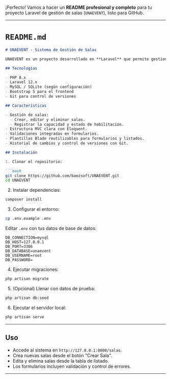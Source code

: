 ¡Perfecto! Vamos a hacer un **README profesional y completo** para tu proyecto Laravel de gestión de salas (`UNAEVENT`), listo para GitHub.

---

# `README.md`

````markdown
# UNAEVENT - Sistema de Gestión de Salas

UNAEVENT es un proyecto desarrollado en **Laravel** que permite gestionar salas dentro de una institución. El sistema incluye funcionalidades CRUD (Crear, Leer, Actualizar, Eliminar) para salas y está preparado para extenderse a otras entidades como eventos, usuarios y empleados.

## Tecnologías

- PHP 8.x
- Laravel 12.x
- MySQL / SQLite (según configuración)
- Bootstrap 5 para el frontend
- Git para control de versiones

## Características

- Gestión de salas:
  - Crear, editar y eliminar salas.
  - Registrar la capacidad y estado de habilitación.
- Estructura MVC clara con Eloquent.
- Validaciones integradas en formularios.
- Plantillas Blade reutilizables para formularios y listados.
- Historial de cambios y control de versiones con Git.

## Instalación

1. Clonar el repositorio:

```bash
git clone https://github.com/baezsoft/UNAEVENT.git
cd UNAEVENT
````

2. Instalar dependencias:

```bash
composer install
```

3. Configurar el entorno:

```bash
cp .env.example .env
```

Editar `.env` con tus datos de base de datos:

```
DB_CONNECTION=mysql
DB_HOST=127.0.0.1
DB_PORT=3306
DB_DATABASE=unaevent
DB_USERNAME=root
DB_PASSWORD=
```

4. Ejecutar migraciones:

```bash
php artisan migrate
```

5. (Opcional) Llenar con datos de prueba:

```bash
php artisan db:seed
```

6. Ejecutar el servidor local:

```bash
php artisan serve
```

---

## Uso

* Accede al sistema en `http://127.0.0.1:8000/salas`.
* Crea nuevas salas desde el botón "Crear Sala".
* Edita y elimina salas desde la tabla de listado.
* Los formularios incluyen validación y control de errores.

---
